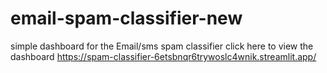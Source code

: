 # email-spam-classifier-new
simple dashboard for the Email/sms spam classifier 
click here to view the dashboard https://spam-classifier-6etsbnqr6trywoslc4wnik.streamlit.app/


